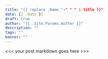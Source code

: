```yaml
---
title: "{{ replace .Name "-" " " | title }}"
date: {{ .Date }}
draft: true
author: "{{ .Site.Params.Author }}"
description: ""
tags: ""
banner: ""
---
```


<<< your post markdown goes here >>>
